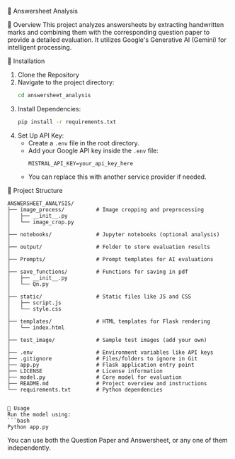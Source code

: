 📝 Answersheet Analysis

📌 Overview
This project analyzes answersheets by extracting handwritten marks and combining them with the corresponding question paper to provide a detailed evaluation. It utilizes Google's Generative AI (Gemini) for intelligent processing.

🚀 Installation
1. Clone the Repository
2. Navigate to the project directory:
   ```bash
   cd answersheet_analysis
   ```
3. Install Dependencies:
   ```bash
   pip install -r requirements.txt
   ```
4. Set Up API Key:
   - Create a `.env` file in the root directory.
   - Add your Google API key inside the `.env` file:
     ```
     MISTRAL_API_KEY=your_api_key_here
     ```
   - You can replace this with another service provider if needed.

📂 Project Structure
```
ANSWERSHEET_ANALYSIS/
├── image_process/          # Image cropping and preprocessing
│   ├── __init__.py
│   └── image_crop.py
│
├── notebooks/              # Jupyter notebooks (optional analysis)
│
├── output/                 # Folder to store evaluation results
│
├── Prompts/                # Prompt templates for AI evaluations
│
├── save_functions/         # Functions for saving in pdf
│   ├── __init__.py
│   └── Qn.py
│
├── static/                 # Static files like JS and CSS
│   ├── script.js
│   └── style.css
│
├── templates/              # HTML templates for Flask rendering
│   └── index.html
│
├── test_image/             # Sample test images (add your own)
│
├── .env                    # Environment variables like API keys
├── .gitignore              # Files/folders to ignore in Git
├── app.py                  # Flask application entry point
├── LICENSE                 # License information
├── model.py                # Core model for evaluation
├── README.md               # Project overview and instructions
└── requirements.txt        # Python dependencies


📜 Usage
Run the model using:
```bash
Python app.py
```
You can use both the Question Paper and Answersheet, or any one of them independently.

